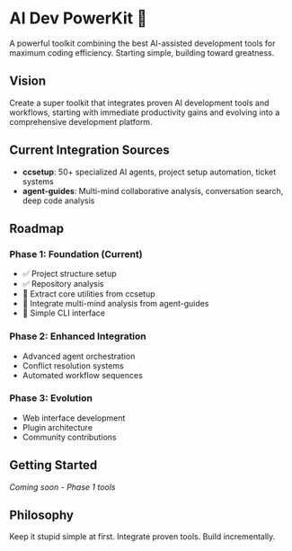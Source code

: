 # AI Dev PowerKit 🚀

A powerful toolkit combining the best AI-assisted development tools for maximum coding efficiency. Starting simple, building toward greatness.

## Vision

Create a super toolkit that integrates proven AI development tools and workflows, starting with immediate productivity gains and evolving into a comprehensive development platform.

## Current Integration Sources

- **ccsetup**: 50+ specialized AI agents, project setup automation, ticket systems
- **agent-guides**: Multi-mind collaborative analysis, conversation search, deep code analysis

## Roadmap

### Phase 1: Foundation (Current)
- ✅ Project structure setup
- ✅ Repository analysis
- 🔄 Extract core utilities from ccsetup
- 🔄 Integrate multi-mind analysis from agent-guides
- 🔄 Simple CLI interface

### Phase 2: Enhanced Integration
- Advanced agent orchestration
- Conflict resolution systems
- Automated workflow sequences

### Phase 3: Evolution
- Web interface development
- Plugin architecture
- Community contributions

## Getting Started

*Coming soon - Phase 1 tools*

## Philosophy

Keep it stupid simple at first. Integrate proven tools. Build incrementally.